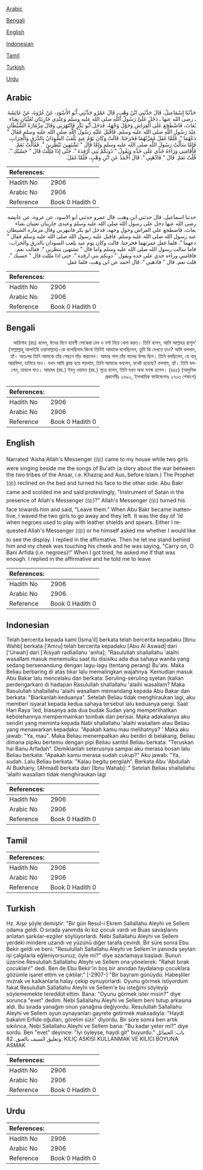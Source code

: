 [Arabic](#arabic)

[Bengali](#bengali)

[English](#english)

[Indonesian](#indonesian)

[Tamil](#tamil)

[Turkish](#turkish)

[Urdu](#urdu)

## Arabic


<div dir="rtl" lang="ar" style={{fontSize:'larger',backgroundColor:'#f8f9fa',padding:20}}>
حَدَّثَنَا إِسْمَاعِيلُ، قَالَ حَدَّثَنِي ابْنُ وَهْبٍ، قَالَ عَمْرٌو حَدَّثَنِي أَبُو الأَسْوَدِ، عَنْ عُرْوَةَ، عَنْ عَائِشَةَ ـ رضى الله عنها ـ دَخَلَ عَلَىَّ رَسُولُ اللَّهِ صلى الله عليه وسلم وَعِنْدِي جَارِيَتَانِ تُغَنِّيَانِ بِغِنَاءِ بُعَاثَ، فَاضْطَجَعَ عَلَى الْفِرَاشِ وَحَوَّلَ وَجْهَهُ، فَدَخَلَ أَبُو بَكْرٍ فَانْتَهَرَنِي وَقَالَ مِزْمَارَةُ الشَّيْطَانِ عِنْدَ رَسُولِ اللَّهِ صلى الله عليه وسلم‏.‏ فَأَقْبَلَ عَلَيْهِ رَسُولُ اللَّهِ صلى الله عليه وسلم فَقَالَ ‏"‏ دَعْهُمَا ‏"‏‏.‏ فَلَمَّا غَفَلَ غَمَزْتُهُمَا فَخَرَجَتَا‏.‏ قَالَتْ وَكَانَ يَوْمُ عِيدٍ يَلْعَبُ السُّودَانُ بِالدَّرَقِ وَالْحِرَابِ، فَإِمَّا سَأَلْتُ رَسُولَ اللَّهِ صلى الله عليه وسلم وَإِمَّا قَالَ ‏"‏ تَشْتَهِينَ تَنْظُرِينَ ‏"‏‏.‏ فَقَالَتْ نَعَمْ‏.‏ فَأَقَامَنِي وَرَاءَهُ خَدِّي عَلَى خَدِّهِ وَيَقُولُ ‏"‏ دُونَكُمْ بَنِي أَرْفِدَةَ ‏"‏‏.‏ حَتَّى إِذَا مَلِلْتُ قَالَ ‏"‏ حَسْبُكِ ‏"‏‏.‏ قُلْتُ نَعَمْ‏.‏ قَالَ ‏"‏ فَاذْهَبِي ‏"‏‏.‏ قَالَ أَحْمَدُ عَنِ ابْنِ وَهْبٍ، فَلَمَّا غَفَلَ‏.‏
</div>
<div style={{backgroundColor:'#f8f9fa',padding:20, marginBottom: 10}}><table> <thead> <tr> <th>References:</th> <th></th> </tr> </thead> <tbody><tr><td>Hadith No</td><td>2906</td></tr><tr><td>Arabic No</td><td>2906</td></tr><tr><td>Reference</td><td>Book 0 Hadith 0</td></tr></tbody></table></div>


<div dir="rtl" lang="ar" style={{fontSize:'larger',backgroundColor:'#f8f9fa',padding:20}}>
حدثنا اسماعيل، قال حدثني ابن وهب، قال عمرو حدثني ابو الاسود، عن عروة، عن عايشة رضى الله عنها دخل على رسول الله صلى الله عليه وسلم وعندي جاريتان تغنيان بغناء بعاث، فاضطجع على الفراش وحول وجهه، فدخل ابو بكر فانتهرني وقال مزمارة الشيطان عند رسول الله صلى الله عليه وسلم. فاقبل عليه رسول الله صلى الله عليه وسلم فقال " دعهما ". فلما غفل غمزتهما فخرجتا. قالت وكان يوم عيد يلعب السودان بالدرق والحراب، فاما سالت رسول الله صلى الله عليه وسلم واما قال " تشتهين تنظرين ". فقالت نعم. فاقامني وراءه خدي على خده ويقول " دونكم بني ارفدة ". حتى اذا مللت قال " حسبك ". قلت نعم. قال " فاذهبي ". قال احمد عن ابن وهب، فلما غفل
</div>
<div style={{backgroundColor:'#f8f9fa',padding:20, marginBottom: 10}}><table> <thead> <tr> <th>References:</th> <th></th> </tr> </thead> <tbody><tr><td>Hadith No</td><td>2906</td></tr><tr><td>Arabic No</td><td>2906</td></tr><tr><td>Reference</td><td>Book 0 Hadith 0</td></tr></tbody></table></div>

## Bengali


<div dir="rtl" lang="bn" style={{fontSize:'larger',backgroundColor:'#f8f9fa',padding:20}}>
‘আয়িশাহ (রাঃ) বলেন, ঈদের দিনে হাবশী লোকেরা ঢাল ও বর্শা নিয়ে খেলা করত। তিনি বলেন, আমি আল্লাহর রাসূল (সাল্লাল্লাহু আলাইহি ওয়াসাল্লাম)-কে বলেছিলাম কিংবা তিনিই আমাকে বলেছিলেন, তুমি কি দেখতে চাও? আমি বললাম, হ্যাঁ। অতঃপর তিনি আমাকে তাঁর পেছনে দাঁড় করালেন। আমার গাল তাঁর গালের উপর ছিল। তিনি বলছিলেন, হে বানূ আরফিদা, চালিয়ে যাও। যখন আমি ক্লান্ত হয়ে পড়লাম, তিনি আমাকে বললেন, যথেষ্ট হয়েছে? বললাম, হ্যাঁ। তিনি বললেন, তাহলে যাও। আহমদ (রহ.) ইবনু ওয়াহব (রহ.) সূত্রে বলেন, তিনি যখন অন্য মনস্ক হলেন। (৪৪৫) (আধুনিক প্রকাশনীঃ ২৬৯২, ইসলামিক ফাউন্ডেশনঃ ২৭০৩ শেষাংশ)
</div>
<div style={{backgroundColor:'#f8f9fa',padding:20, marginBottom: 10}}><table> <thead> <tr> <th>References:</th> <th></th> </tr> </thead> <tbody><tr><td>Hadith No</td><td>2906</td></tr><tr><td>Arabic No</td><td>2906</td></tr><tr><td>Reference</td><td>Book 0 Hadith 0</td></tr></tbody></table></div>

## English


<div dir="ltr" lang="en" style={{fontSize:'larger',backgroundColor:'#f8f9fa',padding:20}}>
Narrated 'Aisha:Allah's Messenger (ﷺ) came to my house while two girls were singing beside me the songs of Bu'ath (a story about the war between the two tribes of the Ansar, i.e. Khazraj and Aus, before Islam.) The Prophet (ﷺ) reclined on the bed and turned his face to the other side. Abu Bakr came and scolded me and said protestingly, "Instrument of Satan in the presence of Allah's Messenger (ﷺ)?" Allah's Messenger (ﷺ) turned his face towards him and said, "Leave them." When Abu Bakr became inattentive, I waved the two girls to go away and they left. It was the day of 'Id when negroes used to play with leather shields and spears. Either I requested Allah's Messenger (ﷺ) or he himself asked me whether I would like to see the display. I replied in the affirmative. Then he let me stand behind him and my cheek was touching his cheek and he was saying, "Carry on, O Bani Arfida (i.e. negroes)!" When I got tired, he asked me if that was enough. I replied in the affirmative and he told me to leave
</div>
<div style={{backgroundColor:'#f8f9fa',padding:20, marginBottom: 10}}><table> <thead> <tr> <th>References:</th> <th></th> </tr> </thead> <tbody><tr><td>Hadith No</td><td>2906</td></tr><tr><td>Arabic No</td><td>2906</td></tr><tr><td>Reference</td><td>Book 0 Hadith 0</td></tr></tbody></table></div>

## Indonesian


<div dir="ltr" lang="id" style={{fontSize:'larger',backgroundColor:'#f8f9fa',padding:20}}>
Telah bercerita kepada kami [Isma'il] berkata telah bercerita kepadaku [Ibnu Wahb] berkata ['Amru] telah bercerita kepadaku [Abu Al Aswad] dari ['Urwah] dari ['Aisyah radliallahu 'anha]; "Rasulullah shallallahu 'alaihi wasallam masuk menemuiku saat itu disisiku ada dua sahaya wanita yang sedang bersenandung dengan lagu-lagu (tentang perang) Bu'ats. Maka Beliau berbaring di atas tikar lalu memalingkan wajahnya. Kemudian masuk Abu Bakar lalu mencelaku dan berkata: Seruling-seruling syetan (kalian perdengarkan) di hadapan Rasulullah shallallahu 'alaihi wasallam? Maka Rasulullah shallallahu 'alaihi wasallam memandang kepada Abu Bakar dan berkata: "Biarkanlah keduanya". Setelah Beliau tidak menghiraukan lagi, aku memberi isyarat kepada kedua sahaya tersebut lalu keduanya pergi. Saat Hari Raya 'Ied, biasanya ada dua budak Sudan yang memperlihatkan kebolehannya mempermainkan tombak dan perisai. Maka adakalanya aku sendiri yang meminta kepada Nabi shallallahu 'alaihi wasallam atau Beliau yang menawarkan kepadaku: "Apakah kamu mau melihatnya? ' Maka aku jawab: "Ya, mau". Maka Beliau menempatkan aku berdiri di belakang, Beliau dimana pipiku bertemu dengan pipi Beliau sambil Beliau berkata: "Teruskan hai Banu Arfadah". Demikianlah seterusnya sampai aku merasa bosan lalu Beliau berkata: "Apakah kamu merasa sudah cukup?" Aku jawab: "Ya, sudah. Lalu Beliau berkata: "Kalau begitu pergilah". Berkata Abu 'Abdullah Al Bukhariy, [Ahmad] berkata dari [Ibnu Wahab]: " Setelah Beliau shallallahu 'alaihi wasallam tidak menghiraukan lagi
</div>
<div style={{backgroundColor:'#f8f9fa',padding:20, marginBottom: 10}}><table> <thead> <tr> <th>References:</th> <th></th> </tr> </thead> <tbody><tr><td>Hadith No</td><td>2906</td></tr><tr><td>Arabic No</td><td>2906</td></tr><tr><td>Reference</td><td>Book 0 Hadith 0</td></tr></tbody></table></div>

## Tamil


<div dir="ltr" lang="ta" style={{fontSize:'larger',backgroundColor:'#f8f9fa',padding:20}}>

</div>
<div style={{backgroundColor:'#f8f9fa',padding:20, marginBottom: 10}}><table> <thead> <tr> <th>References:</th> <th></th> </tr> </thead> <tbody><tr><td>Hadith No</td><td>2906</td></tr><tr><td>Arabic No</td><td>2906</td></tr><tr><td>Reference</td><td>Book 0 Hadith 0</td></tr></tbody></table></div>

## Turkish


<div dir="ltr" lang="tr" style={{fontSize:'larger',backgroundColor:'#f8f9fa',padding:20}}>
Hz. Aişe şöyle demiştir: "Bir gün Resul-i Ekrem Sallallahu Aleyhi ve Sellem odama geldi. O sırada yanımda iki kız çocuk vardı ve Buas savaşlarını anlatan şarkılar-ezgiler söylüyorlardı. Nebi Sallallahu Aleyhi ve Sellem yerdeki mindere uzandı ve yüzünü diğer tarafa çevirdi. Bir süre sonra Ebu Bekir geldi ve beni: "Resulullah Sallallahu Aleyhi ve Sellem'in yanında şeytan işi çalgılarla eğleniyorsunuz, öyle mi?" diye azarlamaya başladı. Bunun üzerine Resulullah Sallallahu Aleyhi ve Sellem ona yönelerek: "Rahat bırak çocukları!" dedi. Ben de Ebu Bekir'in boş bir anından faydalanıp çocuklara gözümle işaret ettim ve çıktılar." [-2907-] "Bir bayram günüydü. Habeşliler mızrak ve kalkanlarla halay çekip oynuyorlardı. Oyunu görmek istiyordum fakat Resulullah Sallallahu Aleyhi ve Sellem'e bu isteğimi söyleyip söylememekte tereddüt ettim. Bana: "Oyunu görmek ister misin?" diye sorunca "evet" dedim. Nebi Sallallahu Aleyhi ve Sellem beni tutup arkasına aldı. Bu sırada yanağım onun yanağına değiyordu. Resulullah Sallallahu Aleyhi ve Sellem oyun oynayanları gayrete getirmek maksadıyla: "Haydi bakalım Erfide oğulları, görelim siziı" diyordu. Bir süre sonra ben artık sıkılınca, Nebi Sallallahu Aleyhi ve Sellem bana: "Bu kadar yeter mi?" diye sordu. Ben "evet" deyince: "İyi öyleyse, haydi git" buyurdu." باب: الحمائل وتعليق السيف بالعنق. 82. KILIÇ ASKISI KULLANMAK VE KILICI BOYUNA ASMAK
</div>
<div style={{backgroundColor:'#f8f9fa',padding:20, marginBottom: 10}}><table> <thead> <tr> <th>References:</th> <th></th> </tr> </thead> <tbody><tr><td>Hadith No</td><td>2906</td></tr><tr><td>Arabic No</td><td>2906</td></tr><tr><td>Reference</td><td>Book 0 Hadith 0</td></tr></tbody></table></div>

## Urdu


<div dir="rtl" lang="ur" style={{fontSize:'larger',backgroundColor:'#f8f9fa',padding:20}}>

</div>
<div style={{backgroundColor:'#f8f9fa',padding:20, marginBottom: 10}}><table> <thead> <tr> <th>References:</th> <th></th> </tr> </thead> <tbody><tr><td>Hadith No</td><td>2906</td></tr><tr><td>Arabic No</td><td>2906</td></tr><tr><td>Reference</td><td>Book 0 Hadith 0</td></tr></tbody></table></div>